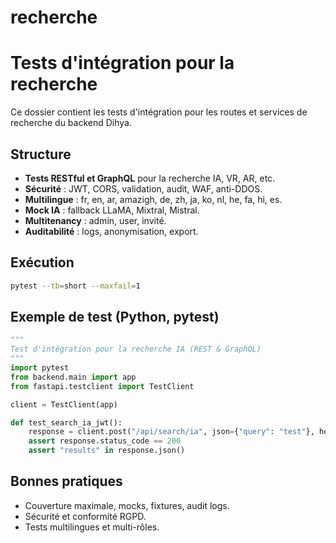 # recherche

# Tests d'intégration pour la recherche

Ce dossier contient les tests d'intégration pour les routes et services de recherche du backend Dihya.

## Structure
- **Tests RESTful et GraphQL** pour la recherche IA, VR, AR, etc.
- **Sécurité** : JWT, CORS, validation, audit, WAF, anti-DDOS.
- **Multilingue** : fr, en, ar, amazigh, de, zh, ja, ko, nl, he, fa, hi, es.
- **Mock IA** : fallback LLaMA, Mixtral, Mistral.
- **Multitenancy** : admin, user, invité.
- **Auditabilité** : logs, anonymisation, export.

## Exécution
```bash
pytest --tb=short --maxfail=1
```

## Exemple de test (Python, pytest)
```python
"""
Test d'intégration pour la recherche IA (REST & GraphQL)
"""
import pytest
from backend.main import app
from fastapi.testclient import TestClient

client = TestClient(app)

def test_search_ia_jwt():
    response = client.post("/api/search/ia", json={"query": "test"}, headers={"Authorization": "Bearer <token>"})
    assert response.status_code == 200
    assert "results" in response.json()
```

## Bonnes pratiques
- Couverture maximale, mocks, fixtures, audit logs.
- Sécurité et conformité RGPD.
- Tests multilingues et multi-rôles.
